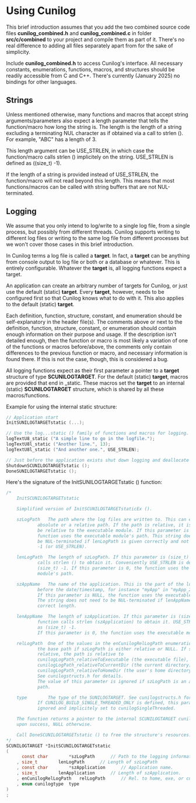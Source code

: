 
# Using Cunilog

This brief introduction assumes that you add the two combined source code files
__cunilog_combined.h__ and __cunilog_combined.c__ in folder __src/c/combined__
to your project and compile them as part of it. There's no real difference to
adding all files separately apart from for the sake of simplicity.

Include __cunilog_combined.h__ to access Cunilog's interface.
All necessary constants, enumerations, functions, macros, and structures should be
readily accessible from C and C++. There's currently (January 2025) no bindings
for other languages.

## Strings

Unless mentioned otherwise, many functions and macros that accept string
arguments/parameters also expect a length parameter that tells the function/macro
how long the string is. The length is the length of a string excluding a
terminating NUL character as if obtained via a call to strlen (). For example,
"ABC" has a length of 3.

This length argument can be USE_STRLEN, in which case the function/macro calls
strlen () implicitely on the string. USE_STRLEN is defined as ((size_t) -1).

If the length of a string is provided instead of USE_STRLEN, the function/macro
will not read beyond this length. This means that most functions/macros can
be called with string buffers that are not NUL-terminated.

## Logging

We assume that you only intend to log/write to a single log file, from a
single process, but possibly from different threads. Cunilog supports writing
to different log files or writing to the same log file from different processes
but we won't cover those cases in this brief introduction.

In Cunilog terms a log file is called a __target__. In fact, a __target__
can be anything from console output to log file or both or a database or
whatever. This is entirely configurable. Whatever the __target__ is, all
logging functions expect a target.

An application can create an arbitrary number of targets for Cunilog, or just
use the default (static) __target__. Every __target__, however, needs to be
configured first so that Cunilog knows what to do with it. This also applies to
the default (static) __target__.

Each definition, function, structure, constant, and enumeration should be
self-explanatory in the header file(s). The comments above or next to the
definition, function, structure, constant, or enumeration should contain enough
information on their purpose and usage. If the description isn't detailed enough,
then the function or macro is most likely a variation of one of the functions or
macros before/above, the comments only contain differences to the previous
function or macro, and necessary information is found there. If this is not
the case, though, this is considered a bug.

All logging functions expect as their first parameter a pointer to a __target__
structure of type __SCUNILOGTARGET__. For the default (static) __target__,
macros are provided that end in _static. These macros set the __target__ to an
internal (static) __SCUNILOGTARGET__ structure, which is shared by all these
macros/functions.

Example for using the internal static structure:
```C
// Application start
InitSUNILOGTARGETstatic (...);

// Use the log...static () family of functions and macros for logging.
logTextU8_static ("A simple line to go in the logfile.");
logTextU8l_static ("Another line.", 13);
logTextU8l_static ("And another one.", USE_STRLEN);

// Just before the application exists shut down logging and deallocate its resources.
ShutdownSCUNILOGTARGETstatic ();
DoneSUNILOGTARGETstatic ();
```

Here's the signature of the InitSUNILOGTARGETstatic () function:
```C
/*
	InitSCUNILOGTARGETstatic

	Simplified version of InitSCUNILOGTARGETstaticEx ().

	szLogPath	The path where the log files are written to. This can either be an
			absolute or a relative path. If the path is relative, it is assumed to
			be relative to the executable module. If this parameter is NULL, the
			function uses the executable module's path. This string does not have to
			be NUL-terminated if lenLogPath is given correctly and not as (size_t)
			-1 (or USE_STRLEN).

	lenLogPath	The length of szLogPath. If this parameter is (size_t) -1, the function
			calls strlen () to obtain it. Conveniently USE_STRLEN is defined as
			(size_t) -1. If this parameter is 0, the function uses the executable
			module's path.

	szAppName	The name of the application. This is the part of the log file's name
			before the date/timestamp, for instance "myApp" in "myApp_2022-10-18.log".
			If this parameter is NULL, the function uses the executable module's name.
			The string does not need to be NUL-terminated if lenAppName holds the
			correct length.

	lenAppName	The length of szApplication. If this parameter is (size_t) -1, the
			function calls strlen (szApplication) to obtain it. USE_STRLEN is defined
			as (size_t) -1.
			If this parameter is 0, the function uses the executable module's name.

	relLogPath	One of the values in the enCunilogRelLogPath enumeration that specify
			the base path if szLogPath is either relative or NULL. If szLogPath is
			relative, the path is relative to
			cunilogLogPath_relativeToExecutable (the executable file),
			cunilogLogPath_relativeToCurrentDir (the current directory), or
			cunilogLogPath_relativeToHomeDir (the user's home directory).
			See cunilogstructs.h for details.
			The value of this parameter is ignored if szLogPath is an absolute
			path.

	type		The type of the SUNILOGTARGET. See cunilogstructs.h for more details.
			If CUNILOG_BUILD_SINGLE_THREADED_ONLY is defined, this parameter is
			ignored and implicitely set to cunilogSingleThreaded.

	The function returns a pointer to the internal SCUNILOGTARGET cunilognewlinestructure
	upon success, NULL otherwise.

	Call DoneSCUNILOGTARGETstatic () to free the structure's resources.
*/
SCUNILOGTARGET *InitSCUNILOGTARGETstatic
(
	  const char		*szLogPath		// Path to the logging information.
	, size_t		lenLogPath		// Length of szLogPath
	, const char		*szApplication		// Application name.
	, size_t		lenApplication		// Length of szApplication.
	, enCunilogRelLogPath	relLogPath		// Rel. to home, exe, or current dir.
	, enum cunilogtype	type
)
;
```
